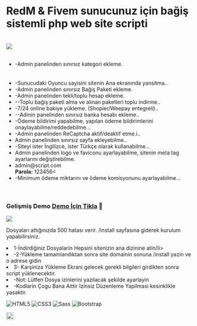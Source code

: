<h1> RedM & Fivem sunucunuz için bağiş sistemli php web site scripti </h1>
<p/>

<br />

<img  src="https://i.hizliresim.com/lipqLi.png">


<br />
<br />



<ul>
 
  <li>-Admin panelinden sınırsız kategori ekleme.</li>
  <br> </br>
  <li>-Sunucudaki Oyuncu sayisini sitenin Ana ekranında yansitma..</li>
</a>
  <li>-Admin panelinden sınırsız Bağiş Paketi ekleme.</li>
</a>
  <li>-Admin panelinden tekli/toplu hesap ekleme.</li>
</a>
  <li>--Toplu bağiş paketi alma ve alınan paketleri toplu indirme..</li>
</a>
  <li>-7/24 online bakiye yükleme. (Shopier/Weepay entegreli)..</li>
  </a>
  <li>--Admin panelinden sınırsız banka hesabı ekleme..</li>
   </a>
  <li>-Ödeme bildirimi yapabilme, yapılan ödeme bildirimlerini onaylayabilme/reddedebilme...</li>
</a>
  <li>-Admin panelinden ReCaptcha aktif/deaktif etme.i..</li>

  <li>Admin panelinden sınırsız sayfa ekleyebilme..</li>

  <li>-Siteyi ister İngilizce, ister Türkçe olarak kullanabilme...</li>
 
  <li>Admin panelinden logo ve faviconu ayarlayabilme, sitenin meta tag ayarlarını değiştirebilme.</li>
  
   <li>admin@script.com<br/><b>Parola:</b> 123456<</li>
   
  <li>-Minimum ödeme miktarını ve ödeme komisyonunu ayarlayabilme...</li>
    <br> </br>
</ul>  



### Gelişmiş Demo [Demo İçin Tikla](http://nation.cheapplay.store/) 🦾



 <img  src="https://i.hizliresim.com/bfxKmE.png">


Dosyaları attığınızda 500 hatası verir. /install sayfasına giderek kurulum yapabilirsiniz.



  <li>1-İndirdiğiniz Dosyalarin Hepsini sitenizin ana dizinine atin/li>
  <li>-2-Yükleme tamamlandıktan sonra site domainin sonuna /install yazin ve o adrese gidin</li>
  <li>3- Karşiniza Yükleme Ekrani gelecek gerekli bilgileri girdikten sonra script yüklenecektir.</li>
  <li>-Not: Lütfen Dosya izinlerini yazilacak şekilde ayarlayin </li>
  
  <li>-Kodlarin Çogu Bana Aittir İzinsiz Düzenleme Yapilmasi kesinklikle yasaktir. </li>
  
  
  ![HTML5](https://img.shields.io/badge/HTML5-E34F26?logo=HTML5&logoColor=white&style=flat)
  ![CSS3](https://img.shields.io/badge/CSS3-157286?logo=CSS3&logoColor=white&style=flat)
  ![Sass](https://img.shields.io/badge/Sass-CC6699?logo=Sass&logoColor=white&style=flat)
  ![Bootstrap](https://img.shields.io/badge/Bootstrap-563D7C?logo=Bootstrap&logoColor=white&style=flat)
  
  
  
  </a>
<a href="discord.gg/8e9X5S3Pyg">
  <img align="left" alt="Anurag's Discord" width="21px" src="https://raw.githubusercontent.com/anuraghazra/anuraghazra/master/assets/discord-round.svg" />
</a>

